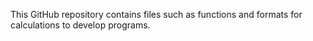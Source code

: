 This GitHub repository contains files such as functions and formats for calculations to develop programs.

